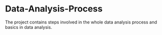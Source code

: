# Data-Analysis-Process
The project contains steps involved in the whole data analysis process and basics in data analysis.
